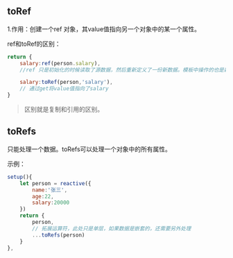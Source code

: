 ## toRef

1.作用：创建一个ref 对象，其value值指向另一个对象中的某一个属性。

ref和toRef的区别：

```JavaScript
return {
    salary:ref(person.salary), 
    //ref 只是初始化的时候读取了源数据，然后重新定义了一份新数据。模板中操作的也是新数据

    salary:toRef(person,'salary'),
    // 通过get将value值指向了salary
}
```

> 区别就是复制和引用的区别。

## toRefs

只能处理一个数据。toRefs可以处理一个对象中的所有属性。

示例：

```JavaScript
setup(){
    let person = reactive({
        name:'张三',
        age:22,
        salary:20000
    })
    return {
        person,
        // 拓展运算符，此处只是单层，如果数据是嵌套的，还需要另外处理
        ...toRefs(person)
    }
},
```

